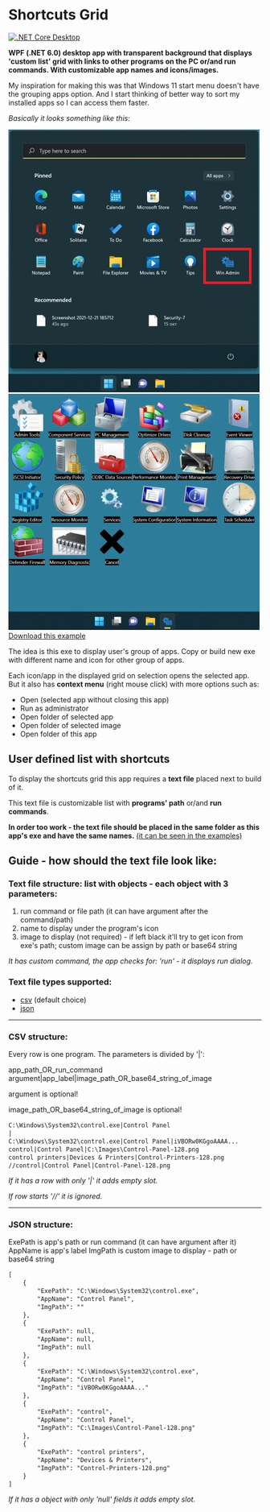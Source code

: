 # Shortcuts Grid

[![.NET Core Desktop](https://github.com/minkostaev/ShortcutsGrid/actions/workflows/dotnet-desktop.yml/badge.svg)](https://github.com/minkostaev/ShortcutsGrid/actions/workflows/dotnet-desktop.yml)

**WPF (.NET 6.0) desktop app with transparent background that displays 'custom list' grid with links to other programs on the PC or/and run commands. With customizable app names and icons/images.**

My inspiration for making this was that Windows 11 start menu doesn't have the grouping apps option. And I start thinking of better way to sort my installed apps so I can access them faster.

*Basically it looks something like this:*

![img](./screenshots/win11start.jpg "image")![img](./screenshots/win11myapp.jpg "image")  
[Download this example](./examples/Administrative-Tools.zip)

The idea is this exe to display user's group of apps. Copy or build new exe with different name and icon for other group of apps.

Each icon/app in the displayed grid on selection opens the selected app. But it also has **context menu** (right mouse click) with more options such as:

* Open (selected app without closing this app)
* Run as administrator
* Open folder of selected app
* Open folder of selected image
* Open folder of this app

## User defined list with shortcuts

To display the shortcuts grid this app requires a **text file** placed next to build of it.

This text file is customizable list with **programs' path** or/and **run commands**.

**In order too work - the text file should be placed in the same folder as this app's exe and have the same names.** [(it can be seen in the examples)](examples)

## Guide - how should the text file look like:

### Text file structure: list with objects - each object with 3 parameters:

1. run command or file path (it can have argument after the command/path)
2. name to display under the program's icon
3. image to display (not required) - if left black it'll try to get icon from exe's path; custom image can be assign by path or base64 string

*It has custom command, the app checks for: 'run' - it displays run dialog.*

### Text file types supported:

* [csv](#csv-structure) (default choice)
* [json](#json-structure)

---

### CSV structure:

Every row is one program. The parameters is divided by '|':

app_path_OR_run_command argument|app_label|image_path_OR_base64_string_of_image

argument is optional!

image_path_OR_base64_string_of_image is optional!

```
C:\Windows\System32\control.exe|Control Panel
|
C:\Windows\System32\control.exe|Control Panel|iVBORw0KGgoAAAA...
control|Control Panel|C:\Images\Control-Panel-128.png
control printers|Devices & Printers|Control-Printers-128.png
//control|Control Panel|Control-Panel-128.png
```

*If it has a row with only '|' it adds empty slot.*

*If row starts '//' it is ignored.*

---

### JSON structure:

ExePath is app's path or run command (it can have argument after it)
AppName is app's label
ImgPath is custom image to display - path or base64 string

```
[
	{
		"ExePath": "C:\Windows\System32\control.exe",
		"AppName": "Control Panel",
		"ImgPath": ""
	},
	{
		"ExePath": null,
		"AppName": null,
		"ImgPath": null
	},
	{
		"ExePath": "C:\Windows\System32\control.exe",
		"AppName": "Control Panel",
		"ImgPath": "iVBORw0KGgoAAAA..."
	},
	{
		"ExePath": "control",
		"AppName": "Control Panel",
		"ImgPath": "C:\Images\Control-Panel-128.png"
	},
	{
		"ExePath": "control printers",
		"AppName": "Devices & Printers",
		"ImgPath": "Control-Printers-128.png"
	}
]
```

*If it has a object with only 'null' fields it adds empty slot.*

